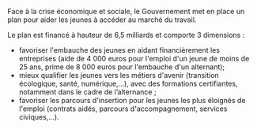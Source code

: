 <p>
  <span id="brief">
Face à la crise économique et sociale, le Gouvernement met en place un plan pour aider les jeunes à accéder au marché du travail.
  </span>
</p>
  <p> 
Le plan est financé à hauteur de 6,5 milliards et comporte 3 dimensions :
     <ul>
    <li>favoriser l'embauche des jeunes en aidant financièrement les entreprises (aide de 4 000 euros pour l'emploi d'un jeune de moins de 25 ans, prime de 8 000 euros pour l'embauche d'un alternant);</li>
    <li>mieux qualifier les jeunes vers les  métiers d'avenir (transition écologique, santé, numérique,...), avec des formations certifiantes, notamment dans le cadre de l’alternance  ;</li>
    <li>favoriser les parcours d'insertion pour les jeunes les plus éloignés de l'emploi (contrats aidés, parcours d'accompagnement,  services civiques,...).</li>
  </ul>
</p>
